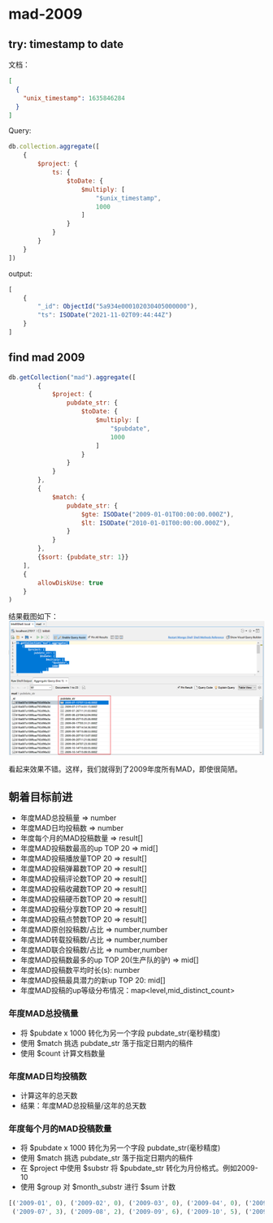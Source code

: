 # mad-2009

## try: timestamp to date

文档：

```json
[
  {
    "unix_timestamp": 1635846284
  }
]
```

Query:

```js
db.collection.aggregate([
    {
        $project: {
            ts: {
                $toDate: {
                    $multiply: [
                        "$unix_timestamp",
                        1000
                    ]
                }
            }
        }
    }
])
```

output:

```js
[
    {
        "_id": ObjectId("5a934e000102030405000000"),
        "ts": ISODate("2021-11-02T09:44:44Z")
    }
]
```

## find mad 2009

```js
db.getCollection("mad").aggregate([
        {
            $project: {
                pubdate_str: {
                    $toDate: {
                        $multiply: [
                            "$pubdate",
                            1000
                        ]
                    }
                }
            }
        },
        {
            $match: {
                pubdate_str: {
                    $gte: ISODate("2009-01-01T00:00:00.000Z"),
                    $lt: ISODate("2010-01-01T00:00:00.000Z"),
                }
            }
        },
        {$sort: {pubdate_str: 1}}
    ],
    {
        allowDiskUse: true
    }
)
```

结果截图如下：
![](./assets/filter_mad_2009.png)

看起来效果不错。这样，我们就得到了2009年度所有MAD，即使很简陋。

## 朝着目标前进

- 年度MAD总投稿量 => number
- 年度MAD日均投稿数 => number
- 年度每个月的MAD投稿数量 => result[]
- 年度MAD投稿数最高的up TOP 20 => mid[]
- 年度MAD投稿播放量TOP 20 => result[]
- 年度MAD投稿弹幕数TOP 20 => result[]
- 年度MAD投稿评论数TOP 20 => result[]
- 年度MAD投稿收藏数TOP 20 => result[]
- 年度MAD投稿硬币数TOP 20 => result[]
- 年度MAD投稿分享数TOP 20 => result[]
- 年度MAD投稿点赞数TOP 20 => result[]
- 年度MAD原创投稿数/占比 => number,number
- 年度MAD转载投稿数/占比 => number,number
- 年度MAD联合投稿数/占比 => number,number
- 年度MAD投稿数最多的up TOP 20(生产队的驴) => mid[]
- 年度MAD投稿数平均时长(s): number
- 年度MAD投稿最具潜力的新up TOP 20: mid[]
- 年度MAD投稿的up等级分布情况：map<level,mid_distinct_count>

### 年度MAD总投稿量

- 将 $pubdate x 1000 转化为另一个字段 pubdate_str(毫秒精度)
- 使用 $match 挑选 pubdate_str 落于指定日期内的稿件
- 使用 $count 计算文档数量

### 年度MAD日均投稿数

- 计算这年的总天数
- 结果：年度MAD总投稿量/这年的总天数

### 年度每个月的MAD投稿数量

- 将 $pubdate x 1000 转化为另一个字段 pubdate_str(毫秒精度)
- 使用 $match 挑选 pubdate_str 落于指定日期内的稿件
- 在 $project 中使用 $substr 将 $pubdate_str 转化为月份格式。例如2009-10
- 使用 $group 对 $month_substr 进行 $sum 计数

```js
[('2009-01', 0), ('2009-02', 0), ('2009-03', 0), ('2009-04', 0), ('2009-05', 0), ('2009-06', 0), 
 ('2009-07', 3), ('2009-08', 2), ('2009-09', 6), ('2009-10', 5), ('2009-11', 4), ('2009-12', 3)]
```